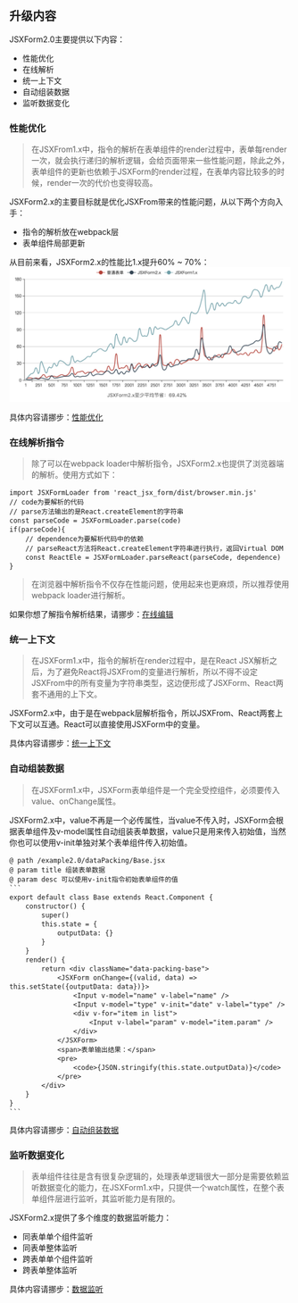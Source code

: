 
## 升级内容

JSXForm2.0主要提供以下内容：

+ 性能优化
+ 在线解析
+ 统一上下文
+ 自动组装数据
+ 监听数据变化

### 性能优化

> 在JSXFrom1.x中，指令的解析在表单组件的render过程中，表单每render一次，就会执行递归的解析逻辑，会给页面带来一些性能问题，除此之外，表单组件的更新也依赖于JSXForm的render过程，在表单内容比较多的时候，render一次的代价也变得较高。

JSXForm2.x的主要目标就是优化JSXFrom带来的性能问题，从以下两个方向入手：

+ 指令的解析放在webpack层
+ 表单组件局部更新

从目前来看，JSXForm2.x的性能比1.x提升60% ~ 70%：
![性能优化](/static/images/permance.png)

具体内容请挪步：[性能优化](/?page=performance)

### 在线解析指令

> 除了可以在webpack loader中解析指令，JSXForm2.x也提供了浏览器端的解析。使用方式如下：

```
import JSXFormLoader from 'react_jsx_form/dist/browser.min.js'
// code为要解析的代码
// parse方法输出的是React.createElement的字符串
const parseCode = JSXFormLoader.parse(code)
if(parseCode){
    // dependence为要解析代码中的依赖
    // parseReact方法将React.createElement字符串进行执行，返回Virtual DOM
    const ReactEle = JSXFormLoader.parseReact(parseCode, dependence)
}
```
> 在浏览器中解析指令不仅存在性能问题，使用起来也更麻烦，所以推荐使用webpack loader进行解析。

如果你想了解指令解析结果，请挪步：[在线编辑](/?page=editing)

### 统一上下文

> 在JSXForm1.x中，指令的解析在render过程中，是在React JSX解析之后，为了避免React将JSXFrom的变量进行解析，所以不得不设定JSXFrom中的所有变量为字符串类型，这边便形成了JSXForm、React两套不通用的上下文。

JSXForm2.x中，由于是在webpack层解析指令，所以JSXFrom、React两套上下文可以互通。React可以直接使用JSXForm中的变量。

具体内容请挪步：[统一上下文](/?page=context)

### 自动组装数据

> 在JSXForm1.x中，JSXForm表单组件是一个完全受控组件，必须要传入value、onChange属性。

JSXForm2.x中，value不再是一个必传属性，当value不传入时，JSXForm会根据表单组件及v-model属性自动组装表单数据，value只是用来传入初始值，当然你也可以使用v-init单独对某个表单组件传入初始值。

~~~
@ path /example2.0/dataPacking/Base.jsx
@ param title 组装表单数据
@ param desc 可以使用v-init指令初始表单组件的值
```
export default class Base extends React.Component {
    constructor() {
        super()
        this.state = {
            outputData: {}
        }
    }
    render() {
        return <div className="data-packing-base">
            <JSXForm onChange={(valid, data) => this.setState({outputData: data})}>
                <Input v-model="name" v-label="name" />
                <Input v-model="type" v-init="date" v-label="type" />
                <div v-for="item in list">
                    <Input v-label="param" v-model="item.param" />
                </div>
            </JSXForm>
            <span>表单输出结果：</span>
            <pre>
                <code>{JSON.stringify(this.state.outputData)}</code>
            </pre>
        </div>
    }
}
```
~~~

具体内容请挪步：[自动组装数据](/?page=context)

### 监听数据变化

> 表单组件往往是含有很复杂逻辑的，处理表单逻辑很大一部分是需要依赖监听数据变化的能力，在JSXForm1.x中，只提供一个watch属性，在整个表单组件层进行监听，其监听能力是有限的。

JSXForm2.x提供了多个维度的数据监听能力：

+ 同表单单个组件监听
+ 同表单整体监听
+ 跨表单单个组件监听
+ 跨表单整体监听

具体内容请挪步：[数据监听](/?page=context)